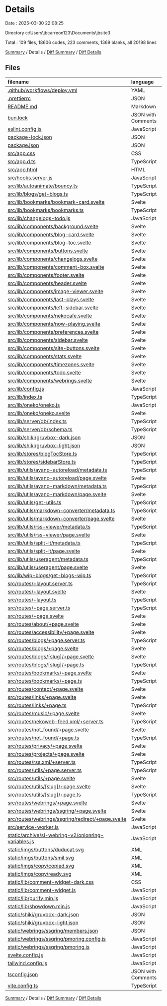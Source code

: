 # Details

Date : 2025-03-30 22:08:25

Directory c:\\Users\\jbcarreon123\\Documents\\jbsite3

Total : 109 files,  18606 codes, 223 comments, 1369 blanks, all 20198 lines

[Summary](results.md) / Details / [Diff Summary](diff.md) / [Diff Details](diff-details.md)

## Files
| filename | language | code | comment | blank | total |
| :--- | :--- | ---: | ---: | ---: | ---: |
| [.github/workflows/deploy.yml](/.github/workflows/deploy.yml) | YAML | 48 | 0 | 9 | 57 |
| [.prettierrc](/.prettierrc) | JSON | 15 | 0 | 1 | 16 |
| [README.md](/README.md) | Markdown | 6 | 0 | 4 | 10 |
| [bun.lock](/bun.lock) | JSON with Comments | 611 | 0 | 549 | 1,160 |
| [eslint.config.js](/eslint.config.js) | JavaScript | 32 | 0 | 3 | 35 |
| [package-lock.json](/package-lock.json) | JSON | 7,303 | 0 | 1 | 7,304 |
| [package.json](/package.json) | JSON | 68 | 0 | 1 | 69 |
| [src/app.css](/src/app.css) | CSS | 385 | 0 | 71 | 456 |
| [src/app.d.ts](/src/app.d.ts) | TypeScript | 5 | 7 | 2 | 14 |
| [src/app.html](/src/app.html) | HTML | 15 | 0 | 1 | 16 |
| [src/hooks.server.js](/src/hooks.server.js) | JavaScript | 11 | 0 | 5 | 16 |
| [src/lib/autoanimate/bouncy.ts](/src/lib/autoanimate/bouncy.ts) | TypeScript | 39 | 0 | 1 | 40 |
| [src/lib/blogs/get-blogs.ts](/src/lib/blogs/get-blogs.ts) | TypeScript | 10 | 0 | 1 | 11 |
| [src/lib/bookmarks/bookmark-card.svelte](/src/lib/bookmarks/bookmark-card.svelte) | Svelte | 6 | 0 | 1 | 7 |
| [src/lib/bookmarks/bookmarks.ts](/src/lib/bookmarks/bookmarks.ts) | TypeScript | 290 | 10 | 14 | 314 |
| [src/lib/changelogs-todo.js](/src/lib/changelogs-todo.js) | JavaScript | 120 | 0 | 3 | 123 |
| [src/lib/components/background.svelte](/src/lib/components/background.svelte) | Svelte | 144 | 0 | 30 | 174 |
| [src/lib/components/blog-card.svelte](/src/lib/components/blog-card.svelte) | Svelte | 9 | 0 | 4 | 13 |
| [src/lib/components/blog-toc.svelte](/src/lib/components/blog-toc.svelte) | Svelte | 64 | 0 | 15 | 79 |
| [src/lib/components/buttons.svelte](/src/lib/components/buttons.svelte) | Svelte | 89 | 0 | 9 | 98 |
| [src/lib/components/changelogs.svelte](/src/lib/components/changelogs.svelte) | Svelte | 12 | 0 | 1 | 13 |
| [src/lib/components/comment-box.svelte](/src/lib/components/comment-box.svelte) | Svelte | 0 | 0 | 1 | 1 |
| [src/lib/components/footer.svelte](/src/lib/components/footer.svelte) | Svelte | 40 | 0 | 6 | 46 |
| [src/lib/components/header.svelte](/src/lib/components/header.svelte) | Svelte | 80 | 0 | 7 | 87 |
| [src/lib/components/image-viewer.svelte](/src/lib/components/image-viewer.svelte) | Svelte | 113 | 3 | 22 | 138 |
| [src/lib/components/last-plays.svelte](/src/lib/components/last-plays.svelte) | Svelte | 72 | 0 | 12 | 84 |
| [src/lib/components/left-sidebar.svelte](/src/lib/components/left-sidebar.svelte) | Svelte | 23 | 0 | 2 | 25 |
| [src/lib/components/nekocafe.svelte](/src/lib/components/nekocafe.svelte) | Svelte | 26 | 0 | 6 | 32 |
| [src/lib/components/now-playing.svelte](/src/lib/components/now-playing.svelte) | Svelte | 140 | 0 | 18 | 158 |
| [src/lib/components/preferences.svelte](/src/lib/components/preferences.svelte) | Svelte | 112 | 0 | 12 | 124 |
| [src/lib/components/sidebar.svelte](/src/lib/components/sidebar.svelte) | Svelte | 50 | 0 | 7 | 57 |
| [src/lib/components/site-buttons.svelte](/src/lib/components/site-buttons.svelte) | Svelte | 461 | 4 | 12 | 477 |
| [src/lib/components/stats.svelte](/src/lib/components/stats.svelte) | Svelte | 34 | 0 | 4 | 38 |
| [src/lib/components/timezones.svelte](/src/lib/components/timezones.svelte) | Svelte | 57 | 0 | 16 | 73 |
| [src/lib/components/todo.svelte](/src/lib/components/todo.svelte) | Svelte | 11 | 0 | 1 | 12 |
| [src/lib/components/webrings.svelte](/src/lib/components/webrings.svelte) | Svelte | 0 | 0 | 1 | 1 |
| [src/lib/config.js](/src/lib/config.js) | JavaScript | 5 | 0 | 0 | 5 |
| [src/lib/index.ts](/src/lib/index.ts) | TypeScript | 0 | 1 | 1 | 2 |
| [src/lib/oneko/oneko.js](/src/lib/oneko/oneko.js) | JavaScript | 207 | 16 | 29 | 252 |
| [src/lib/oneko/oneko.svelte](/src/lib/oneko/oneko.svelte) | Svelte | 222 | 0 | 30 | 252 |
| [src/lib/server/db/index.ts](/src/lib/server/db/index.ts) | TypeScript | 6 | 0 | 1 | 7 |
| [src/lib/server/db/schema.ts](/src/lib/server/db/schema.ts) | TypeScript | 5 | 0 | 2 | 7 |
| [src/lib/shiki/gruvbox-dark.json](/src/lib/shiki/gruvbox-dark.json) | JSON | 1,130 | 0 | 1 | 1,131 |
| [src/lib/shiki/gruvbox-light.json](/src/lib/shiki/gruvbox-light.json) | JSON | 1,130 | 0 | 1 | 1,131 |
| [src/lib/stores/blogTocStore.ts](/src/lib/stores/blogTocStore.ts) | TypeScript | 3 | 0 | 1 | 4 |
| [src/lib/stores/sidebarStore.ts](/src/lib/stores/sidebarStore.ts) | TypeScript | 2 | 0 | 1 | 3 |
| [src/lib/utils/ayano-autoreload/metadata.ts](/src/lib/utils/ayano-autoreload/metadata.ts) | TypeScript | 3 | 0 | 0 | 3 |
| [src/lib/utils/ayano-autoreload/page.svelte](/src/lib/utils/ayano-autoreload/page.svelte) | Svelte | 43 | 0 | 6 | 49 |
| [src/lib/utils/ayano-markdown/metadata.ts](/src/lib/utils/ayano-markdown/metadata.ts) | TypeScript | 3 | 0 | 0 | 3 |
| [src/lib/utils/ayano-markdown/page.svelte](/src/lib/utils/ayano-markdown/page.svelte) | Svelte | 71 | 0 | 1 | 72 |
| [src/lib/utils/get-utils.ts](/src/lib/utils/get-utils.ts) | TypeScript | 10 | 0 | 1 | 11 |
| [src/lib/utils/markdown-converter/metadata.ts](/src/lib/utils/markdown-converter/metadata.ts) | TypeScript | 3 | 0 | 0 | 3 |
| [src/lib/utils/markdown-converter/page.svelte](/src/lib/utils/markdown-converter/page.svelte) | Svelte | 71 | 0 | 12 | 83 |
| [src/lib/utils/rss-viewer/metadata.ts](/src/lib/utils/rss-viewer/metadata.ts) | TypeScript | 3 | 0 | 0 | 3 |
| [src/lib/utils/rss-viewer/page.svelte](/src/lib/utils/rss-viewer/page.svelte) | Svelte | 20 | 0 | 6 | 26 |
| [src/lib/utils/split-it/metadata.ts](/src/lib/utils/split-it/metadata.ts) | TypeScript | 3 | 0 | 0 | 3 |
| [src/lib/utils/split-it/page.svelte](/src/lib/utils/split-it/page.svelte) | Svelte | 146 | 0 | 16 | 162 |
| [src/lib/utils/useragent/metadata.ts](/src/lib/utils/useragent/metadata.ts) | TypeScript | 3 | 0 | 0 | 3 |
| [src/lib/utils/useragent/page.svelte](/src/lib/utils/useragent/page.svelte) | Svelte | 20 | 0 | 6 | 26 |
| [src/lib/wip-blogs/get-blogs-wip.ts](/src/lib/wip-blogs/get-blogs-wip.ts) | TypeScript | 10 | 0 | 1 | 11 |
| [src/routes/+layout.server.ts](/src/routes/+layout.server.ts) | TypeScript | 2 | 0 | 0 | 2 |
| [src/routes/+layout.svelte](/src/routes/+layout.svelte) | Svelte | 224 | 0 | 31 | 255 |
| [src/routes/+layout.ts](/src/routes/+layout.ts) | TypeScript | 5 | 0 | 1 | 6 |
| [src/routes/+page.server.ts](/src/routes/+page.server.ts) | TypeScript | 40 | 0 | 5 | 45 |
| [src/routes/+page.svelte](/src/routes/+page.svelte) | Svelte | 135 | 0 | 19 | 154 |
| [src/routes/about/+page.svelte](/src/routes/about/+page.svelte) | Svelte | 1 | 0 | 0 | 1 |
| [src/routes/accessibility/+page.svelte](/src/routes/accessibility/+page.svelte) | Svelte | 60 | 0 | 3 | 63 |
| [src/routes/blogs/+page.server.ts](/src/routes/blogs/+page.server.ts) | TypeScript | 40 | 0 | 5 | 45 |
| [src/routes/blogs/+page.svelte](/src/routes/blogs/+page.svelte) | Svelte | 112 | 0 | 7 | 119 |
| [src/routes/blogs/\[slug\]/+page.svelte](/src/routes/blogs/%5Bslug%5D/+page.svelte) | Svelte | 187 | 0 | 36 | 223 |
| [src/routes/blogs/\[slug\]/+page.ts](/src/routes/blogs/%5Bslug%5D/+page.ts) | TypeScript | 41 | 0 | 6 | 47 |
| [src/routes/bookmarks/+page.svelte](/src/routes/bookmarks/+page.svelte) | Svelte | 70 | 0 | 10 | 80 |
| [src/routes/bookmarks/+page.ts](/src/routes/bookmarks/+page.ts) | TypeScript | 1 | 0 | 0 | 1 |
| [src/routes/contact/+page.svelte](/src/routes/contact/+page.svelte) | Svelte | 38 | 0 | 7 | 45 |
| [src/routes/links/+page.svelte](/src/routes/links/+page.svelte) | Svelte | 135 | 0 | 28 | 163 |
| [src/routes/links/+page.ts](/src/routes/links/+page.ts) | TypeScript | 1 | 0 | 0 | 1 |
| [src/routes/music/+page.svelte](/src/routes/music/+page.svelte) | Svelte | 17 | 0 | 4 | 21 |
| [src/routes/nekoweb-feed.xml/+server.ts](/src/routes/nekoweb-feed.xml/+server.ts) | TypeScript | 79 | 0 | 14 | 93 |
| [src/routes/not\_found/+page.svelte](/src/routes/not_found/+page.svelte) | Svelte | 2 | 0 | 1 | 3 |
| [src/routes/not\_found/+page.ts](/src/routes/not_found/+page.ts) | TypeScript | 1 | 0 | 0 | 1 |
| [src/routes/privacy/+page.svelte](/src/routes/privacy/+page.svelte) | Svelte | 18 | 0 | 5 | 23 |
| [src/routes/projects/+page.svelte](/src/routes/projects/+page.svelte) | Svelte | 29 | 0 | 2 | 31 |
| [src/routes/rss.xml/+server.ts](/src/routes/rss.xml/+server.ts) | TypeScript | 62 | 0 | 10 | 72 |
| [src/routes/utils/+page.server.ts](/src/routes/utils/+page.server.ts) | TypeScript | 22 | 0 | 5 | 27 |
| [src/routes/utils/+page.svelte](/src/routes/utils/+page.svelte) | Svelte | 37 | 0 | 8 | 45 |
| [src/routes/utils/\[slug\]/+page.svelte](/src/routes/utils/%5Bslug%5D/+page.svelte) | Svelte | 58 | 0 | 10 | 68 |
| [src/routes/utils/\[slug\]/+page.ts](/src/routes/utils/%5Bslug%5D/+page.ts) | TypeScript | 9 | 0 | 2 | 11 |
| [src/routes/webrings/+page.svelte](/src/routes/webrings/+page.svelte) | Svelte | 15 | 0 | 2 | 17 |
| [src/routes/webrings/ssgring/+page.svelte](/src/routes/webrings/ssgring/+page.svelte) | Svelte | 145 | 0 | 14 | 159 |
| [src/routes/webrings/ssgring/redirect/+page.svelte](/src/routes/webrings/ssgring/redirect/+page.svelte) | Svelte | 36 | 0 | 4 | 40 |
| [src/service-worker.js](/src/service-worker.js) | JavaScript | 52 | 2 | 18 | 72 |
| [static/archive/si-webring-v2/onionring-variables.js](/static/archive/si-webring-v2/onionring-variables.js) | JavaScript | 42 | 12 | 6 | 60 |
| [static/imgs/buttons/duducat.svg](/static/imgs/buttons/duducat.svg) | XML | 98 | 4 | 4 | 106 |
| [static/imgs/buttons/smil.svg](/static/imgs/buttons/smil.svg) | XML | 70 | 8 | 5 | 83 |
| [static/imgs/copy/copied.svg](/static/imgs/copy/copied.svg) | XML | 1 | 0 | 0 | 1 |
| [static/imgs/copy/ready.svg](/static/imgs/copy/ready.svg) | XML | 1 | 0 | 0 | 1 |
| [static/lib/comment-widget-dark.css](/static/lib/comment-widget-dark.css) | CSS | 126 | 58 | 11 | 195 |
| [static/lib/comment-widget.js](/static/lib/comment-widget.js) | JavaScript | 394 | 84 | 73 | 551 |
| [static/lib/purify.min.js](/static/lib/purify.min.js) | JavaScript | 1 | 2 | 0 | 3 |
| [static/lib/showdown.min.js](/static/lib/showdown.min.js) | JavaScript | 1 | 2 | 1 | 4 |
| [static/shiki/gruvbox-dark.json](/static/shiki/gruvbox-dark.json) | JSON | 1,130 | 0 | 1 | 1,131 |
| [static/shiki/gruvbox-light.json](/static/shiki/gruvbox-light.json) | JSON | 1,130 | 0 | 1 | 1,131 |
| [static/webrings/ssgring/members.json](/static/webrings/ssgring/members.json) | JSON | 45 | 0 | 0 | 45 |
| [static/webrings/ssgring/pmoring.config.js](/static/webrings/ssgring/pmoring.config.js) | JavaScript | 49 | 0 | 12 | 61 |
| [static/webrings/ssgring/pmoring.js](/static/webrings/ssgring/pmoring.js) | JavaScript | 78 | 0 | 11 | 89 |
| [svelte.config.js](/svelte.config.js) | JavaScript | 116 | 4 | 15 | 135 |
| [tailwind.config.js](/tailwind.config.js) | JavaScript | 9 | 1 | 0 | 10 |
| [tsconfig.json](/tsconfig.json) | JSON with Comments | 14 | 5 | 1 | 20 |
| [vite.config.ts](/vite.config.ts) | TypeScript | 7 | 0 | 2 | 9 |

[Summary](results.md) / Details / [Diff Summary](diff.md) / [Diff Details](diff-details.md)